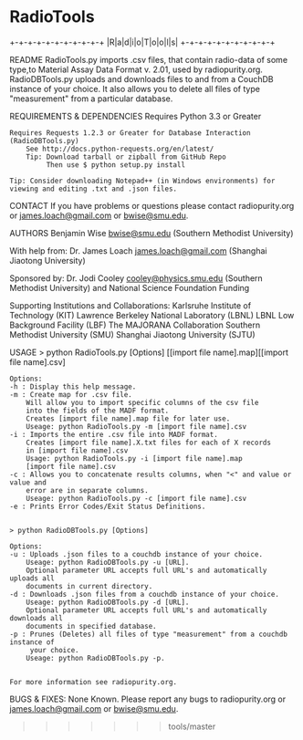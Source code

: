 RadioTools
==========

 +-+-+-+-+-+-+-+-+-+-+
 |R|a|d|i|o|T|o|o|l|s|
 +-+-+-+-+-+-+-+-+-+-+
 
README
	RadioTools.py imports .csv files, that contain radio-data of some type,to Material Assay Data Format v. 2.01, used by radiopurity.org.
	RadioDBTools.py uploads and downloads files to and from a CouchDB instance of your choice. It also allows you to delete all files of 
					type "measurement" from a particular database.

REQUIREMENTS & DEPENDENCIES
	Requires Python 3.3 or Greater
	
	Requires Requests 1.2.3 or Greater for Database Interaction (RadioDBTools.py)
		See http://docs.python-requests.org/en/latest/
		Tip: Download tarball or zipball from GitHub Repo
			 Then use $ python setup.py install
	
	Tip: Consider downloading Notepad++ (in Windows environments) for viewing and editing .txt and .json files.
CONTACT 
	If you have problems or questions please contact radiopurity.org or james.loach@gmail.com or bwise@smu.edu.

AUTHORS
	Benjamin Wise 
	bwise@smu.edu
	(Southern Methodist University)

With help from:
	Dr. James Loach
	james.loach@gmail.com
	(Shanghai Jiaotong University)

Sponsored by:
	Dr. Jodi Cooley
	cooley@physics.smu.edu
	(Southern Methodist University)
	and 
	National Science Foundation Funding

Supporting Institutions and Collaborations:
	Karlsruhe Institute of Technology (KIT)
	Lawrence Berkeley National Laboratory (LBNL)
	LBNL Low Background Facility (LBF)
	The MAJORANA Collaboration
	Southern Methodist University (SMU)
	Shanghai Jiaotong University (SJTU)


USAGE
	> python RadioTools.py [Options] [[import file name].map][[import file name].csv]

	Options:
	-h : Display this help message.
	-m : Create map for .csv file.
		Will allow you to import specific columns of the csv file
		into the fields of the MADF format.
		Creates [import file name].map file for later use.
		Useage: python RadioTools.py -m [import file name].csv
	-i : Imports the entire .csv file into MADF format.
		Creates [import file name].X.txt files for each of X records
		in [import file name].csv
		Usage: python RadioTools.py -i [import file name].map
		[import file name].csv
	-c : Allows you to concatenate results columns, when "<" and value or value and
		error are in separate columns.
		Useage: python RadioTools.py -c [import file name].csv
	-e : Prints Error Codes/Exit Status Definitions.


	> python RadioDBTools.py [Options]

	Options:
	-u : Uploads .json files to a couchdb instance of your choice.
		Useage: python RadioDBTools.py -u [URL].
		Optional parameter URL accepts full URL's and automatically uploads all
		documents in current directory.
	-d : Downloads .json files from a couchdb instance of your choice.
		Useage: python RadioDBTools.py -d [URL].
		Optional parameter URL accepts full URL's and automatically downloads all
		documents in specified database.
	-p : Prunes (Deletes) all files of type "measurement" from a couchdb instance of
		 your choice.
		Useage: python RadioDBTools.py -p.


	For more information see radiopurity.org.


BUGS & FIXES:
	None Known. Please report any bugs to radiopurity.org or james.loach@gmail.com or bwise@smu.edu.

>>>>>>> tools/master

